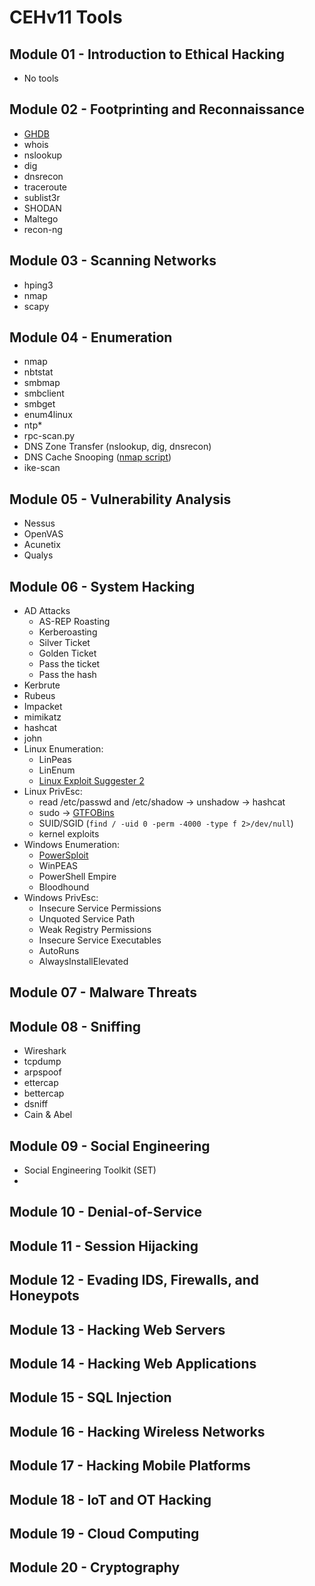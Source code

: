 # CEHv11 Tools

## Module 01 - Introduction to Ethical Hacking

* No tools

## Module 02 - Footprinting and Reconnaissance

* [GHDB](https://www.exploit-db.com/google-hacking-database)
* whois
* nslookup
* dig
* dnsrecon
* traceroute
* sublist3r
* SHODAN
* Maltego
* recon-ng

## Module 03 - Scanning Networks

* hping3
* nmap
* scapy

## Module 04 - Enumeration

* nmap
* nbtstat
* smbmap
* smbclient
* smbget
* enum4linux
* ntp*
* rpc-scan.py
* DNS Zone Transfer (nslookup, dig, dnsrecon)
* DNS Cache Snooping ([nmap script](https://nmap.org/nsedoc/scripts/dns-cache-snoop.html))
* ike-scan

## Module 05 - Vulnerability Analysis

* Nessus
* OpenVAS
* Acunetix
* Qualys

## Module 06 - System Hacking

* AD Attacks
  *  AS-REP Roasting
  *  Kerberoasting
  *  Silver Ticket
  *  Golden Ticket
  *  Pass the ticket
  *  Pass the hash
* Kerbrute
* Rubeus
* Impacket
* mimikatz
* hashcat
* john
* Linux Enumeration:
  * LinPeas
  * LinEnum
  * [Linux Exploit Suggester 2](https://github.com/jondonas/linux-exploit-suggester-2)
* Linux PrivEsc:
  * read /etc/passwd and /etc/shadow -> unshadow -> hashcat
  * sudo -> [GTFOBins](https://gtfobins.github.io/)
  * SUID/SGID (`find / -uid 0 -perm -4000 -type f 2>/dev/null`)
  * kernel exploits
* Windows Enumeration:
  * [PowerSploit](https://github.com/PowerShellMafia/PowerSploit)
  * WinPEAS
  * PowerShell Empire
  * Bloodhound
* Windows PrivEsc:
  * Insecure Service Permissions
  * Unquoted Service Path
  * Weak Registry Permissions
  * Insecure Service Executables
  * AutoRuns
  * AlwaysInstallElevated

## Module 07 - Malware Threats


## Module 08 - Sniffing

* Wireshark
* tcpdump
* arpspoof
* ettercap
* bettercap
* dsniff
* Cain & Abel

## Module 09 - Social Engineering

* Social Engineering Toolkit (SET)
* 

## Module 10 - Denial-of-Service


## Module 11 - Session Hijacking


## Module 12 - Evading IDS, Firewalls, and Honeypots


## Module 13 - Hacking Web Servers



## Module 14 - Hacking Web Applications



## Module 15 - SQL Injection


## Module 16 - Hacking Wireless Networks


## Module 17 - Hacking Mobile Platforms


## Module 18 - IoT and OT Hacking


## Module 19 - Cloud Computing


## Module 20 - Cryptography


